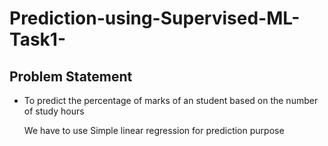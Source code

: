 # Prediction-using-Supervised-ML-Task1-

## Problem Statement
- To predict the percentage of marks of an student based on the number of study hours

    We have to use Simple linear regression for prediction purpose
